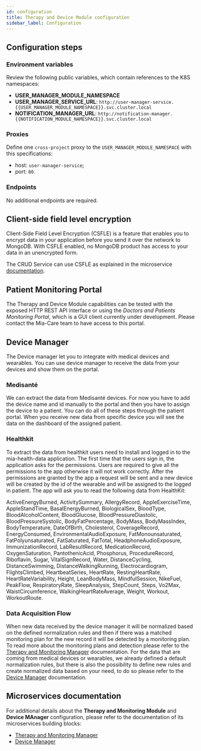 ```yaml
---
id: configuration
title: Therapy and Device Module configuration
sidebar_label: Configuration
---
```




## Configuration steps

### Environment variables

Review the following public variables, which contain references to the K8S namespaces:

- **USER_MANAGER_MODULE_NAMESPACE**
- **USER_MANAGER_SERVICE_URL**: `http://user-manager-service.{{USER_MANAGER_MODULE_NAMESPACE}}.svc.cluster.local`
- **NOTIFICATION_MANAGER_URL**: `http://notification-manager.{{NOTIFICATION_MODULE_NAMESPACE}}.svc.cluster.local`

### Proxies

Define one `cross-project` proxy to the `USER_MANAGER_MODULE_NAMESPACE` with this specifications:

- host: `user-manager-service`;
- port: `80`.

### Endpoints

No additional endpoints are required.

## Client-side field level encryption

Client-Side Field Level Encryption (CSFLE) is a feature that enables you to encrypt data in your application before you send it over the network to MongoDB. With CSFLE enabled, no MongoDB product has access to your data in an unencrypted form.

The CRUD Service can use CSFLE as explained in the microservice [documentation][mia-crud-service-csfle].

## Patient Monitoring Portal

The Therapy and Device Module capabilities can be tested with the exposed HTTP REST API interface or using the *Doctors and Patients Monitoring Portal*, which is a GUI client currently under development. Please contact the Mia-Care team to have access to this portal. 

## Device Manager

The Device manager let you to integrate with medical devices and wearables.
You can use device manager to receive the data from your devices and show them on the portal.

### Medisanté

We can extract the data from Medisanté devices. For now you have to add the device name and id manually to the portal and then you have to assign the device to a patient.
You can do all of these steps through the patient portal. 
When you receive new data from specific device you will see the data on the dashboard of the assigned patient.

### Healthkit

To extract the data from healthkit users need to install and logged in to the mia-health-data application. The first time that the users sign in, the application asks for the permissions.  Users are required to give all the permissions to the app otherwise it will not work correctly.
After the permissions are granted by the app a request will be sent and a new device will be created by the id of the wearable and will be assigned to the logged in patient.
The app will ask you to read the following data from HealthKit:

ActiveEnergyBurned, ActivitySummary, AllergyRecord, AppleExerciseTime, AppleStandTime, BasalEnergyBurned, BiologicalSex, BloodType, BloodAlcoholContent, BloodGlucose, BloodPressureDiastolic, BloodPressureSystolic, BodyFatPercentage, BodyMass, BodyMassIndex, BodyTemperature, DateOfBirth, Cholesterol, CoverageRecord, EnergyConsumed, EnvironmentalAudioExposure, FatMonounsaturated, FatPolyunsaturated, FatSaturated, FatTotal, HeadphoneAudioExposure, ImmunizationRecord, LabResultRecord, MedicationRecord, OxygenSaturation, PantothenicAcid, Phosphorus, ProcedureRecord, Riboflavin, Sugar, VitalSignRecord, Water, DistanceCycling, DistanceSwimming, DistanceWalkingRunning, Electrocardiogram, FlightsClimbed, HeartbeatSeries, HeartRate, RestingHeartRate, HeartRateVariability, Height, LeanBodyMass, MindfulSession, NikeFuel, PeakFlow, RespiratoryRate, SleepAnalysis, StepCount, Steps, Vo2Max, WaistCircumference, WalkingHeartRateAverage, Weight, Workout, WorkoutRoute.


### Data Acquisition Flow

When new data received by the device manager it will be normalized based on the defined normalization rules and then if there was a matched monitoring plan for the new record it will be detected by a monitoring plan. To read more about the monitoring plans and detection please refer to the [Therapy and Monitoring Manager][mia-therapy-and-monitoring-manager] documentation.
For the data that are coming from medical devices or wearables, we already defined a default normalization rules, but there is also the possibility to define new rules and create normalized data based on your need, to do so please refer to the [Device Manager][mia-device-manager] documentation.


## Microservices documentation

For additional details about the **Therapy and Monitoring Module** and **Device MAnager** configuration, please refer to the documentation of its microservices building blocks:

- [Therapy and Monitoring Manager][mia-therapy-and-monitoring-manager]
- [Device Manager][mia-device-manager]


[mia-crud-service-csfle]: /runtime_suite/crud-service/30_encryption_configuration.md
[mia-therapy-and-monitoring-manager]: /runtime_suite/therapy-and-monitoring-manager/10_overview.md
[mia-device-manager]: /runtime_suite/device-manager/10_overview.md
[notification-manager]: /runtime_suite/notification-manager-service/10_overview.md
[tmm-notifications]: /runtime_suite/therapy-and-monitoring-manager/10_overview.md#notifications
